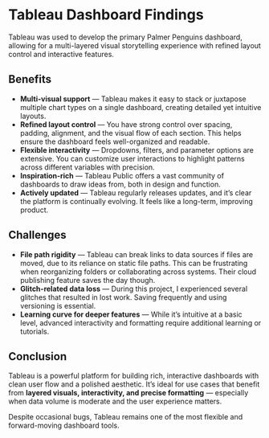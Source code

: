 # Tableau Dashboard Findings

Tableau was used to develop the primary Palmer Penguins dashboard, allowing for a multi-layered visual storytelling experience with refined layout control and interactive features.

## Benefits

* **Multi-visual support** — Tableau makes it easy to stack or juxtapose multiple chart types on a single dashboard, creating detailed yet intuitive layouts.
* **Refined layout control** — You have strong control over spacing, padding, alignment, and the visual flow of each section. This helps ensure the dashboard feels well-organized and readable.
* **Flexible interactivity** — Dropdowns, filters, and parameter options are extensive. You can customize user interactions to highlight patterns across different variables with precision.
* **Inspiration-rich** — Tableau Public offers a vast community of dashboards to draw ideas from, both in design and function.
* **Actively updated** — Tableau regularly releases updates, and it’s clear the platform is continually evolving. It feels like a long-term, improving product.

## Challenges

* **File path rigidity** — Tableau can break links to data sources if files are moved, due to its reliance on static file paths. This can be frustrating when reorganizing folders or collaborating across systems. Their cloud publishing feature saves the day though. 
* **Glitch-related data loss** — During this project, I experienced several glitches that resulted in lost work. Saving frequently and using versioning is essential.
* **Learning curve for deeper features** — While it’s intuitive at a basic level, advanced interactivity and formatting require additional learning or tutorials.

## Conclusion

Tableau is a powerful platform for building rich, interactive dashboards with clean user flow and a polished aesthetic. It’s ideal for use cases that benefit from **layered visuals, interactivity, and precise formatting** — especially when data volume is moderate and the user experience matters.

Despite occasional bugs, Tableau remains one of the most flexible and forward-moving dashboard tools.